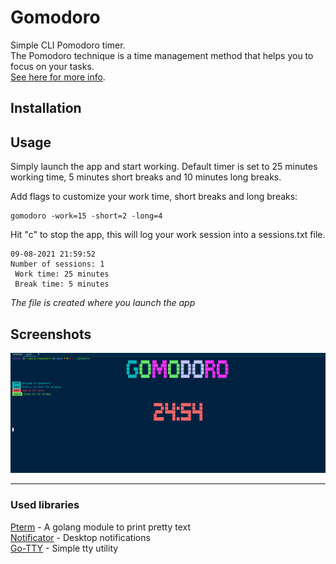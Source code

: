 # Gomodoro
Simple CLI Pomodoro timer.  
The Pomodoro technique is a time management method that helps you to focus on your tasks.  
[See here for more info](https://en.wikipedia.org/wiki/Pomodoro_Technique).

## Installation

## Usage
Simply launch the app and start working. 
Default timer is set to 25 minutes working time, 5 minutes short breaks and 10 minutes long breaks.

Add flags to customize your work time, short breaks and long breaks:  
```
gomodoro -work=15 -short=2 -long=4
```

Hit "c" to stop the app, this will log your work session into a sessions.txt file.

```
09-08-2021 21:59:52
Number of sessions: 1
 Work time: 25 minutes
 Break time: 5 minutes
```
*The file is created where you launch the app*

## Screenshots
![screenshot](./screenshot.png)
***
### Used libraries
[Pterm](https://github.com/pterm/pterm#-examples) - A golang module to print pretty text  
[Notificator](https://github.com/0xAX/notificator) - Desktop notifications  
[Go-TTY](https://github.com/mattn/go-tty) - Simple tty utility  
